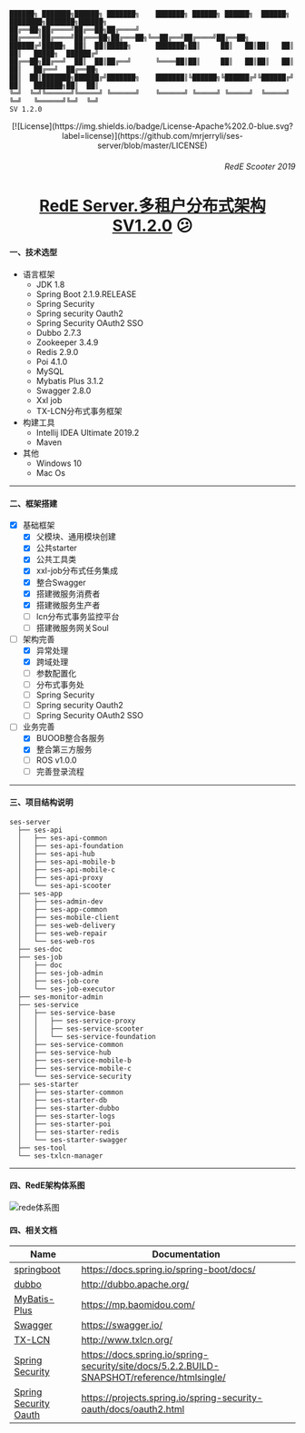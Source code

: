 
```$xslt
██████╗ ███████╗██████╗ ███████╗    ███████╗ ██████╗ ██████╗  ██████╗ ████████╗███████╗██████╗
██╔══██╗██╔════╝██╔══██╗██╔════╝    ██╔════╝██╔════╝██╔═══██╗██╔═══██╗╚══██╔══╝██╔════╝██╔══██╗
██████╔╝█████╗  ██║  ██║█████╗      ███████╗██║     ██║   ██║██║   ██║   ██║   █████╗  ██████╔╝
██╔══██╗██╔══╝  ██║  ██║██╔══╝      ╚════██║██║     ██║   ██║██║   ██║   ██║   ██╔══╝  ██╔══██╗
██║  ██║███████╗██████╔╝███████╗    ███████║╚██████╗╚██████╔╝╚██████╔╝   ██║   ███████╗██║  ██║
╚═╝  ╚═╝╚══════╝╚═════╝ ╚══════╝    ╚══════╝ ╚═════╝ ╚═════╝  ╚═════╝    ╚═╝   ╚══════╝╚═╝  ╚═╝                                                                                  
SV 1.2.0
```
      

<p align="center">
	 [![License](https://img.shields.io/badge/License-Apache%202.0-blue.svg?label=license)](https://github.com/mrjerryli/ses-server/blob/master/LICENSE) 
</p>
                             
###### <div align=right>RedE Scooter 2019
# <div align=center>[RedE Server.多租户分布式架构 SV1.2.0](https://github.com/mrjerryli/ses-server) :confused:	
 

#### 一、技术选型

- 语言框架
	- JDK 1.8
	- Spring Boot 2.1.9.RELEASE
    - Spring Security
    - Spring security Oauth2
    - Spring Security OAuth2 SSO
	- Dubbo 2.7.3
	- Zookeeper 3.4.9
	- Redis 2.9.0
	- Poi 4.1.0
	- MySQL
	- Mybatis Plus  3.1.2
	- Swagger 2.8.0
	- Xxl job 
	- TX-LCN分布式事务框架
- 构建工具
	- Intellij IDEA Ultimate 2019.2
	- Maven
- 其他
	- Windows 10
	- Mac Os

---

#### 二、框架搭建

- [x] 基础框架
    - [x] 父模块、通用模块创建
    - [x] 公共starter
    - [x] 公共工具类
    - [x] xxl-job分布式任务集成
    - [X] 整合Swagger
    - [X] 搭建微服务消费者
    - [X] 搭建微服务生产者
    - [ ] lcn分布式事务监控平台
    - [ ] 搭建微服务网关Soul
- [ ] 架构完善
    - [X] 异常处理
    - [X] 跨域处理
    - [ ] 参数配置化
    - [ ] 分布式事务处
    - [ ] Spring Security
    - [ ] Spring security Oauth2
    - [ ] Spring Security OAuth2 SSO
    
- [ ] 业务完善
    - [X] BUOOB整合各服务
    - [X] 整合第三方服务
    - [ ] ROS v1.0.0
    - [ ] 完善登录流程

---

#### 三、项目结构说明
```text
ses-server
  ├── ses-api
  │   ├── ses-api-common
  │   ├── ses-api-foundation
  │   ├── ses-api-hub
  │   ├── ses-api-mobile-b
  │   ├── ses-api-mobile-c
  │   ├── ses-api-proxy
  │   └── ses-api-scooter
  ├── ses-app
  │   ├── ses-admin-dev
  │   ├── ses-app-common
  │   ├── ses-mobile-client
  │   ├── ses-web-delivery
  │   ├── ses-web-repair
  │   └── ses-web-ros
  ├── ses-doc
  ├── ses-job
  │   ├── doc
  │   ├── ses-job-admin
  │   ├── ses-job-core
  │   └── ses-job-executor
  ├── ses-monitor-admin
  ├── ses-service
  │   ├── ses-service-base
  │   │   ├── ses-service-proxy
  │   │   ├── ses-service-scooter
  │   │   └── ses-service-foundation
  │   ├── ses-service-common
  │   ├── ses-service-hub
  │   ├── ses-service-mobile-b
  │   ├── ses-service-mobile-c
  │   └── ses-service-security
  ├── ses-starter
  │   ├── ses-starter-common
  │   ├── ses-starter-db
  │   ├── ses-starter-dubbo
  │   ├── ses-starter-logs
  │   ├── ses-starter-poi
  │   ├── ses-starter-redis
  │   └── ses-starter-swagger
  ├── ses-tool
  └── ses-txlcn-manager
```
---

#### 四、RedE架构体系图

![rede体系图](https://github.com/mrjerryli/ses-server/blob/master/ses-doc/images/rede.png)

#### 四、相关文档

| Name | Documentation|
| ---------- | ---------------------------------------- |
| [springboot](https://docs.spring.io/spring-boot/docs/) | https://docs.spring.io/spring-boot/docs/ |
| [dubbo](http://dubbo.apache.org/en-us/) | http://dubbo.apache.org/ |      
| [MyBatis-Plus](https://mp.baomidou.com/) |https://mp.baomidou.com/|
| [Swagger](https://swagger.io/#)|https://swagger.io/|
| [TX-LCN](http://www.txlcn.org/)|http://www.txlcn.org/|
| [Spring Security](https://docs.spring.io/spring-security/site/docs/5.2.2.BUILD-SNAPSHOT/reference/htmlsingle/)|https://docs.spring.io/spring-security/site/docs/5.2.2.BUILD-SNAPSHOT/reference/htmlsingle/|
| [Spring Security Oauth](https://projects.spring.io/spring-security-oauth/docs/oauth2.html)|https://projects.spring.io/spring-security-oauth/docs/oauth2.html|

